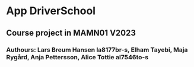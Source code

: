 # App DriverSchool
## Course project in MAMN01 V2023
### Authours: Lars Breum Hansen la8177br-s, Elham Tayebi, Maja Rygård, Anja Pettersson, Alice Tottie al7546to-s

